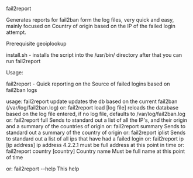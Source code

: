 fail2report

Generates reports for fail2ban form the log files, very quick and easy, mainly focused on Country of origin based on the IP of the failed login attempt.

Prerequisite geoiplookup 

install.sh - installs the script into the /usr/bin/ directory after that you can run fail2report

Usage:

fail2report - Quick reporting on the Source of failed logins based on fail2ban logs

usage: fail2report update               updates the db based on the current fail2ban (/var/log/fail2ban.log)
or:    fail2report load [log file]      reloads the database based on the log file entered, if no log file, defaults to /var/log/fail2ban.log
or:    fail2report full                 Sends to standard out a list of all the IP's, and their origin and a summary of the countries of origin
or:    fail2report summary              Sends to standard out a summary of the country of origin
or:    fail2report iplist               Sends to standard out a list of all ips that have had a failed login
or:    fail2report ip [ip address]      ip address 4.2.2.1 must be full address at this point in time
or:    fail2report country [country]    Country name Must be full name at this point of time

or:    fail2report --help               This help

